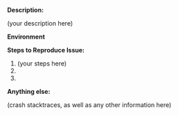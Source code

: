 <!--
 1. IF YOU DON'T FILL OUT THE FOLLOWING INFORMATION WE MAY CLOSE YOUR ISSUE WITHOUT INVESTIGATION
 2. SEARCH EXISTING ISSUES FOR AN ANSWER: https://goo.gl/CBfk7K
 3. See our Common Issues documentation: https://goo.gl/T7siu5
 4. See our contributing guidelines: https://goo.gl/uNVgUv
-->

**Description:**
<!-- (write below this line) -->

(your description here)

**Environment**
<!-- Example:
1. What version of the Unity OneSignal SDK are you using?
2. Provide a list of your project dependencies
3. Does the issue occur only in iOS, Android, etc?
 -->



**Steps to Reproduce Issue:**
<!--
  Example:

  1. Import the latest OneSignalSDK.unitypackage into your project
  2. Initialize OneSignal with your app ID
  3. Attempt to receive a push notification

  (write below this line) -->

1. (your steps here)
2.
3.

**Anything else:**

(crash stacktraces, as well as any other information here)


<!--
  SEARCH EXISTING ISSUES FOR AN ANSWER: https://goo.gl/CBfk7K
-->
